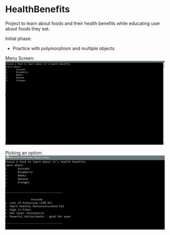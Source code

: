 # HealthBenefits
Project to learn about foods and their health benefits while educating user about foods they eat.

Initial phase:
- Practice with polymorphism and multiple objects


Menu Screen:
![Menu Screen](https://github.com/jdicke/HealthBenefits/blob/master/health_1.png)

Picking an option:
![Option Example](https://github.com/jdicke/HealthBenefits/blob/master/health_2.png)
